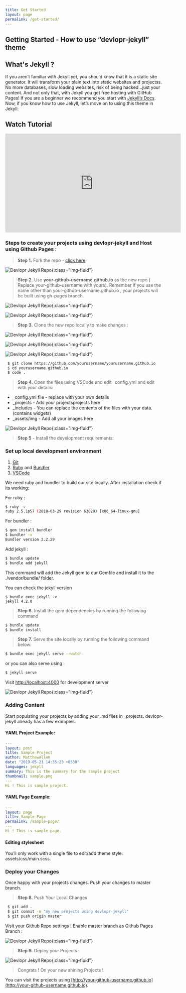 ```yaml
---
title: Get Started
layout: page
permalink: /get-started/
---
```


## Getting Started - How to use “devlopr-jekyll” theme

## What's Jekyll ?

If you aren’t familiar with Jekyll yet, you should know that it is a static site generator. It will transform your plain text into static websites and projectss. No more databases, slow loading websites, risk of being hacked…just your content. And not only that, with Jekyll you get free hosting with GitHub Pages! If you are a beginner we recommend you start with [Jekyll’s Docs](https://jekyllrb.com/docs/installation/). Now, if you know how to use Jekyll, let’s move on to using this theme in Jekyll:

## Watch Tutorial

<iframe width="560" height="315" src="https://www.youtube.com/embed/cXBEfpn0qrg?rel=0&amp;controls=0&amp;showinfo=0" title="YouTube video player" frameborder="0" allow="accelerometer; autoplay; clipboard-write; encrypted-media; gyroscope; picture-in-picture" allowfullscreen></iframe>

### Steps to create your projects using devlopr-jekyll and Host using Github Pages :

> **Step 1.** Fork the repo - [click here](https://github.com/sujaykundu777/devlopr-jekyll/fork)

![Devlopr Jekyll Repo](/assets/img/projects/fork1.PNG){:class="img-fluid"}

> **Step 2.** Use **your-github-username.github.io** as the new repo ( Replace your-github-username with yours). Remember if you use the name other than your-github-username.github.io , your projects will be built using gh-pages branch.

![Devlopr Jekyll Repo](/assets/img/projects/fork2.PNG){:class="img-fluid"}

![Devlopr Jekyll Repo](/assets/img/projects/fork3.PNG){:class="img-fluid"}

> **Step 3.** Clone the new repo locally to make changes :

![Devlopr Jekyll Repo](/assets/img/projects/fork31.PNG){:class="img-fluid"}

![Devlopr Jekyll Repo](/assets/img/projects/fork32.PNG){:class="img-fluid"}

![Devlopr Jekyll Repo](/assets/img/projects/fork33.PNG){:class="img-fluid"}

```bash
 $ git clone https://github.com/yourusername/yourusername.github.io
 $ cd yourusername.github.io
 $ code .
```

> **Step 4.** Open the files using VSCode and edit \_config.yml and edit with your details:

- \_config.yml file - replace with your own details
- \_projects - Add your projectsprojects here
- \_includes - You can replace the contents of the files with your data. (contains widgets)
- \_assets/img - Add all your images here

![Devlopr Jekyll Repo](/assets/img/projects/fork34.PNG){:class="img-fluid"}

> **Step 5** - Install the development requirements:

### Set up local development environment

1. [Git](https://git-scm.com/)
2. [Ruby](https://www.ruby-lang.org/) and [Bundler](https://bundler.io/)
3. [VSCode](https://code.visualstudio.com/download)

We need ruby and bundler to build our site locally. After installation check if its working:

For ruby :

```bash
$ ruby -v
ruby 2.5.1p57 (2018-03-29 revision 63029) [x86_64-linux-gnu]
```

For bundler :

```bash
$ gem install bundler
$ bundler -v
Bundler version 2.2.29
```

Add jekyll :

```bash
$ bundle update
$ bundle add jekyll
```

This command will add the Jekyll gem to our Gemfile and install it to the ./vendor/bundle/ folder.

You can check the jekyll version

```
$ bundle exec jekyll -v
jekyll 4.2.0
```

> **Step 6.** Install the gem dependencies by running the following command

```bash
$ bundle update
$ bundle install
```

> **Step 7.** Serve the site locally by running the following command below:

```bash
$ bundle exec jekyll serve --watch
```

or you can also serve using :

```bash
$ jekyll serve
```

Visit [http://localhost:4000](http://localhost:4000) for development server

![Devlopr Jekyll Repo](/assets/img/projects/fork41.PNG){:class="img-fluid"}

### Adding Content

Start populating your projects by adding your .md files in \_projects. devlopr-jekyll already has a few examples.

#### YAML Project Example:

```yml
---
layout: post
title: Sample Project
author: MatthewAllen
date: "2019-05-21 14:35:23 +0530"
languages: jekyll
summary: This is the summary for the sample project
thumbnail: sample.png
---
Hi ! This is sample project.
```

#### YAML Page Example:

```yml
---
layout: page
title: Sample Page
permalink: /sample-page/
---
Hi ! This is sample page.
```

#### Editing stylesheet

You’ll only work with a single file to edit/add theme style: assets/css/main.scss.

### Deploy your Changes

Once happy with your projects changes. Push your changes to master branch.

> **Step 8.** Push Your Local Changes

```bash
 $ git add .
 $ git commit -m "my new projects using devlopr-jekyll"
 $ git push origin master
```

Visit your Github Repo settings ! Enable master branch as Github Pages Branch :

![Devlopr Jekyll Repo](/assets/img/projects/fork6.PNG){:class="img-fluid"}

> **Step 9.** Deploy your Projects :

![Devlopr Jekyll Repo](/assets/img/projects/fork7.PNG){:class="img-fluid"}

> Congrats ! On your new shining Projects !

You can visit the projects using [http://your-github-username.github.io](http://your-github-username.github.io).
